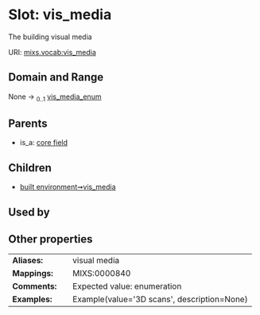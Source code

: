 
# Slot: vis_media


The building visual media

URI: [mixs.vocab:vis_media](https://w3id.org/mixs/vocab/vis_media)


## Domain and Range

None &#8594;  <sub>0..1</sub> [vis_media_enum](vis_media_enum.md)

## Parents

 *  is_a: [core field](core_field.md)

## Children

 *  [built environment➞vis_media](built_environment_vis_media.md)

## Used by


## Other properties

|  |  |  |
| --- | --- | --- |
| **Aliases:** | | visual media |
| **Mappings:** | | MIXS:0000840 |
| **Comments:** | | Expected value: enumeration |
| **Examples:** | | Example(value='3D scans', description=None) |

